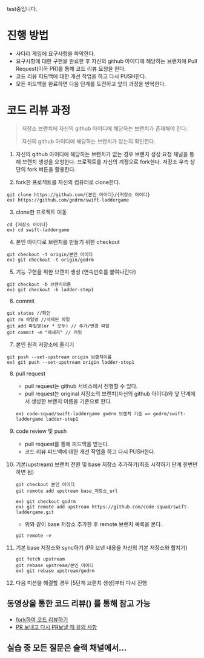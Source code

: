 
test중입니다.
# 진행 방법

- 사다리 게임에 요구사항을 파악한다.
- 요구사항에 대한 구현을 완료한 후 자신의 github 아이디에 해당하는 브랜치에 Pull Request(이하 PR)를 통해 코드 리뷰 요청을 한다.
- 코드 리뷰 피드백에 대한 개선 작업을 하고 다시 PUSH한다.
- 모든 피드백을 완료하면 다음 단계를 도전하고 앞의 과정을 반복한다.

# 코드 리뷰 과정
> 저장소 브랜치에 자신의 github 아이디에 해당하는 브랜치가 존재해야 한다.
>
> 자신의 github 아이디에 해당하는 브랜치가 있는지 확인한다.

1. 자신의 github 아이디에 해당하는 브랜치가 없는 경우 브랜치 생성 요청 채널을 통해 브랜치 생성을 요청한다.
프로젝트를 자신의 계정으로 fork한다. 저장소 우측 상단의 fork 버튼을 활용한다.

2. fork한 프로젝트를 자신의 컴퓨터로 clone한다.
```
git clone https://github.com/{본인_아이디}/{저장소 아이디}
ex) https://github.com/godrm/swift-laddergame
```

3. clone한 프로젝트 이동
```
cd {저장소 아이디}
ex) cd swift-laddergame
```

4. 본인 아이디로 브랜치를 만들기 위한 checkout
```
git checkout -t origin/본인_아이디
ex) git checkout -t origin/godrm
```

5. 기능 구현을 위한 브랜치 생성 (연속번호를 붙여나간다)
```
git checkout -b 브랜치이름
ex) git checkout -b ladder-step1
```

6. commit
```
git status //확인
git rm 파일명 //삭제된 파일
git add 파일명(or * 모두) // 추가/변경 파일
git commit -m "메세지" // 커밋
```

7. 본인 원격 저장소에 올리기
```
git push --set-upstream origin 브랜치이름
ex) git push --set-upstream origin ladder-step1
```

8. pull request
	- pull request는 github 서비스에서 진행할 수 있다.
	- pull request는 original 저장소의 브랜치(자신의 github 아이디)와 앞 단계에서 생성한 브랜치 이름을 기준으로 한다.

	```
	ex) code-squad/swift-laddergame godrm 브랜치 기준 => godrm/swift-laddergame ladder-step1
	```
	
9. code review 및 push
	- pull request를 통해 피드백을 받는다.
	- 코드 리뷰 피드백에 대한 개선 작업을 하고 다시 PUSH한다.

10. 기본(upstream) 브랜치 전환 및 base 저장소 추가하기(최초 시작하기 단계 한번만 하면 됨)

	```
	git checkout 본인_아이디
	git remote add upstream base_저장소_url

	ex) git checkout godrm
	ex) git remote add upstream https://github.com/code-squad/swift-laddergame.git
	```

	- 위와 같이 base 저장소 추가한 후 remote 브랜치 목록을 본다.

	```
	git remote -v
	```

11. 기본 base 저장소와 sync하기 (PR 보낸 내용을 자신의 기본 저장소와 합치기)

	```
	git fetch upstream
	git rebase upstream/본인_아이디
	ex) git rebase upstream/godrm
	```

12. 다음 미션을 해결할 경우 [5단계 브랜치 생성]부터 다시 진행

## 동영상을 통한 코드 리뷰() 를 통해 참고 가능

- [fork하여 코드 리뷰하기](https://www.youtube.com/watch?v=ZSZoaG0PqLg) 
- [PR 보내고 다시 PR보낼 때 유의 사항](https://www.youtube.com/watch?v=CbLNbCUsh5c&feature=youtu.be)

## 실습 중 모든 질문은 슬랙 채널에서...
